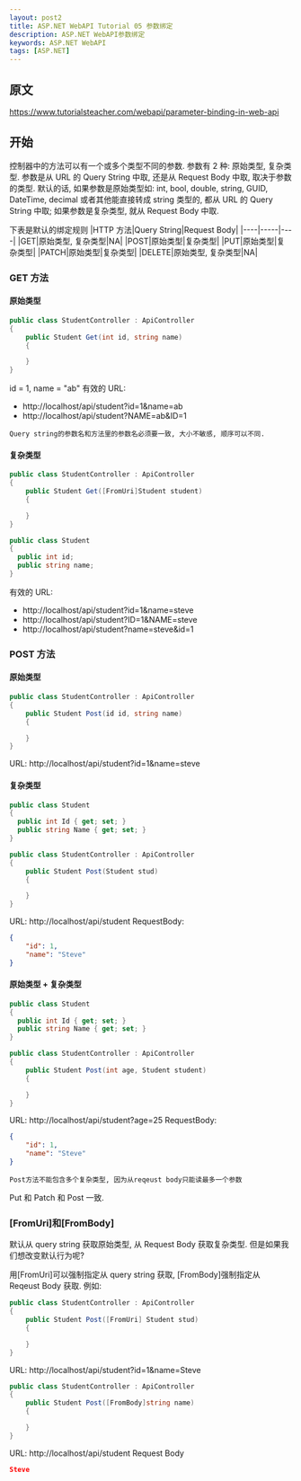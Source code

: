 ```yaml
---
layout: post2
title: ASP.NET WebAPI Tutorial 05 参数绑定
description: ASP.NET WebAPI参数绑定
keywords: ASP.NET WebAPI
tags: [ASP.NET]
---
```


## 原文

https://www.tutorialsteacher.com/webapi/parameter-binding-in-web-api

## 开始

控制器中的方法可以有一个或多个类型不同的参数. 参数有 2 种: 原始类型, 复杂类型. 参数是从 URL 的 Query String 中取, 还是从 Request Body 中取, 取决于参数的类型. 默认的话, 如果参数是原始类型如: int, bool, double, string, GUID, DateTime, decimal 或者其他能直接转成 string 类型的, 都从 URL 的 Query String 中取; 如果参数是复杂类型, 就从 Request Body 中取.

下表是默认的绑定规则
|HTTP 方法|Query String|Request Body|
|----|-----|----|
|GET|原始类型, 复杂类型|NA|
|POST|原始类型|复杂类型|
|PUT|原始类型|复杂类型|
|PATCH|原始类型|复杂类型|
|DELETE|原始类型, 复杂类型|NA|

### GET 方法

#### 原始类型

```c#
public class StudentController : ApiController
{
    public Student Get(int id, string name)
    {

    }
}
```

id = 1, name = "ab"
有效的 URL:

-   http://localhost/api/student?id=1&name=ab
-   http://localhost/api/student?NAME=ab&ID=1

```text
Query string的参数名和方法里的参数名必须要一致, 大小不敏感, 顺序可以不同.
```

#### 复杂类型

```c#
public class StudentController : ApiController
{
    public Student Get([FromUri]Student student)
    {

    }
}

public class Student
{
  public int id;
  public string name;
}
```

有效的 URL:

-   http://localhost/api/student?id=1&name=steve
-   http://localhost/api/student?ID=1&NAME=steve
-   http://localhost/api/student?name=steve&id=1

### POST 方法

#### 原始类型

```c#
public class StudentController : ApiController
{
    public Student Post(id id, string name)
    {

    }
}
```

URL: http://localhost/api/student?id=1&name=steve

#### 复杂类型

```c#
public class Student
{
  public int Id { get; set; }
  public string Name { get; set; }
}

public class StudentController : ApiController
{
    public Student Post(Student stud)
    {

    }
}
```

URL: http://localhost/api/student
RequestBody:

```json
{
    "id": 1,
    "name": "Steve"
}
```

#### 原始类型 + 复杂类型

```c#
public class Student
{
  public int Id { get; set; }
  public string Name { get; set; }
}

public class StudentController : ApiController
{
    public Student Post(int age, Student student)
    {

    }
}
```

URL: http://localhost/api/student?age=25
RequestBody:

```json
{
    "id": 1,
    "name": "Steve"
}
```

```text
Post方法不能包含多个复杂类型, 因为从reqeust body只能读最多一个参数
```

Put 和 Patch 和 Post 一致.

### [FromUri]和[FromBody]

默认从 query string 获取原始类型, 从 Request Body 获取复杂类型. 但是如果我们想改变默认行为呢?

用[FromUri]可以强制指定从 query string 获取, [FromBody]强制指定从 Reqeust Body 获取. 例如:

```c#
public class StudentController : ApiController
{
    public Student Post([FromUri] Student stud)
    {

    }
}
```

URL: http://localhost/api/student?id=1&name=Steve

```c#
public class StudentController : ApiController
{
    public Student Post([FromBody]string name)
    {

    }
}
```

URL: http://localhost/api/student
Request Body

```json
Steve
```
